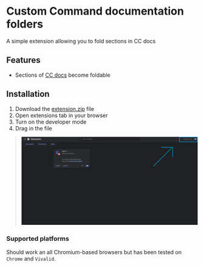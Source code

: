 # Custom Command documentation folders
A simple extension allowing you to fold sections in CC docs

## Features

- Sections of [CC docs](https://doc.commandbot.me/) become foldable

## Installation
1. Download the [extension.zip](https://github.com/fajfaj1/documentation-folders/raw/514dd583c0be5ea0e319e32a4662cab0cfd2eb45/extension.zip) file
2. Open extensions tab in your browser
3. Turn on the developer mode
4. Drag in the file
> ![Turning on developer mode](https://github.com/fajfaj1/documentation-folders/blob/main/guide.png?raw=true)
### Supported platforms
Should work an all Chromium-based browsers but has been tested on `Chrome` and `Vivalid`.